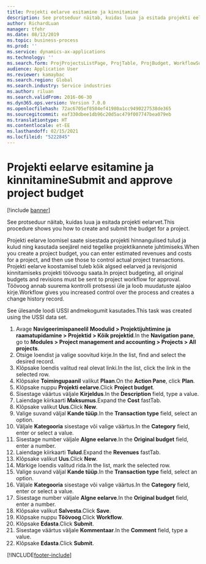 ```yaml
---
title: Projekti eelarve esitamine ja kinnitamine
description: See protseduur näitab, kuidas luua ja esitada projekti eelarvet.
author: RichardLuan
manager: tfehr
ms.date: 08/13/2019
ms.topic: business-process
ms.prod: ''
ms.service: dynamics-ax-applications
ms.technology: ''
ms.search.form: ProjProjectsListPage, ProjTable, ProjBudget, WorkflowSubmitDialog
audience: Application User
ms.reviewer: kamaybac
ms.search.region: Global
ms.search.industry: Service industries
ms.author: riluan
ms.search.validFrom: 2016-06-30
ms.dyn365.ops.version: Version 7.0.0
ms.openlocfilehash: 72ac6705ef8584ef41980a1cc9490227538de365
ms.sourcegitcommit: eaf330dbee1db96c20d5ac479f007747bea079eb
ms.translationtype: HT
ms.contentlocale: et-EE
ms.lasthandoff: 02/15/2021
ms.locfileid: "5222845"
---
```

# <a name="submit-and-approve-project-budget"></a><span data-ttu-id="1542c-103">Projekti eelarve esitamine ja kinnitamine</span><span class="sxs-lookup"><span data-stu-id="1542c-103">Submit and approve project budget</span></span>

[!include [banner](../../includes/banner.md)]

<span data-ttu-id="1542c-104">See protseduur näitab, kuidas luua ja esitada projekti eelarvet.</span><span class="sxs-lookup"><span data-stu-id="1542c-104">This procedure shows you how to create and submit the budget for a project.</span></span> 

<span data-ttu-id="1542c-105">Projekti eelarve loomisel saate sisestada projekti hinnangulised tulud ja kulud ning kasutada seejärel neid tegelike projektikannete juhtimiseks.</span><span class="sxs-lookup"><span data-stu-id="1542c-105">When you create a project budget, you can enter estimated revenues and costs for a project, and then use those to control actual project transactions.</span></span> <span data-ttu-id="1542c-106">Projekti eelarve koostamisel tuleb kõik algsed eelarved ja revisjonid kinnitamiseks projekti töövoogu saata.</span><span class="sxs-lookup"><span data-stu-id="1542c-106">In project budgeting, all original budgets and revisions must be sent to project workflow for approval.</span></span> <span data-ttu-id="1542c-107">Töövoog annab suurema kontrolli protsessi üle ja loob muudatuste ajaloo kirje.</span><span class="sxs-lookup"><span data-stu-id="1542c-107">Workflow gives you increased control over the process and creates a change history record.</span></span>

<span data-ttu-id="1542c-108">See ülesande loodi USSI andmekogumit kasutades.</span><span class="sxs-lookup"><span data-stu-id="1542c-108">This task was created using the USSI data set.</span></span>

1. <span data-ttu-id="1542c-109">Avage **Navigeerimispaneelil** **Moodulid > Projektijuhtimine ja raamatupidamine > Projektid > Kõik projektid**.</span><span class="sxs-lookup"><span data-stu-id="1542c-109">In the **Navigation pane**, go to **Modules > Project management and accounting > Projects > All projects**.</span></span>
2. <span data-ttu-id="1542c-110">Otsige loendist ja valige soovitud kirje.</span><span class="sxs-lookup"><span data-stu-id="1542c-110">In the list, find and select the desired record.</span></span>
3. <span data-ttu-id="1542c-111">Klõpsake loendis valitud real olevat linki.</span><span class="sxs-lookup"><span data-stu-id="1542c-111">In the list, click the link in the selected row.</span></span>
4. <span data-ttu-id="1542c-112">Klõpsake **Toimingupaanil** valikut **Plaan**.</span><span class="sxs-lookup"><span data-stu-id="1542c-112">On the **Action Pane**, click **Plan**.</span></span>
5. <span data-ttu-id="1542c-113">Klõpsake nuppu **Projekti eelarve**.</span><span class="sxs-lookup"><span data-stu-id="1542c-113">Click **Project budget**.</span></span>
6. <span data-ttu-id="1542c-114">Sisestage väärtus väljale **Kirjeldus**.</span><span class="sxs-lookup"><span data-stu-id="1542c-114">In the **Description** field, type a value.</span></span>
7. <span data-ttu-id="1542c-115">Laiendage kiirkaarti **Maksumus**.</span><span class="sxs-lookup"><span data-stu-id="1542c-115">Expand the **Cost** fastTab.</span></span>
8. <span data-ttu-id="1542c-116">Klõpsake valikut **Uus**.</span><span class="sxs-lookup"><span data-stu-id="1542c-116">Click **New**.</span></span>
9. <span data-ttu-id="1542c-117">Valige suvand väljal **Kande tüüp**.</span><span class="sxs-lookup"><span data-stu-id="1542c-117">In the **Transaction type** field, select an option.</span></span>
10. <span data-ttu-id="1542c-118">Väljale **Kategooria** sisestage või valige väärtus.</span><span class="sxs-lookup"><span data-stu-id="1542c-118">In the **Category** field, enter or select a value.</span></span>
11. <span data-ttu-id="1542c-119">Sisestage number väljale **Algne eelarve**.</span><span class="sxs-lookup"><span data-stu-id="1542c-119">In the **Original budget** field, enter a number.</span></span>
12. <span data-ttu-id="1542c-120">Laiendage kiirkaarti **Tulud**.</span><span class="sxs-lookup"><span data-stu-id="1542c-120">Expand the **Revenues** fastTab.</span></span>
13. <span data-ttu-id="1542c-121">Klõpsake valikut **Uus**.</span><span class="sxs-lookup"><span data-stu-id="1542c-121">Click **New**.</span></span>
14. <span data-ttu-id="1542c-122">Märkige loendis valitud rida.</span><span class="sxs-lookup"><span data-stu-id="1542c-122">In the list, mark the selected row.</span></span>
15. <span data-ttu-id="1542c-123">Valige suvand väljal **Kande tüüp**.</span><span class="sxs-lookup"><span data-stu-id="1542c-123">In the **Transaction type** field, select an option.</span></span>
16. <span data-ttu-id="1542c-124">Väljale **Kategooria** sisestage või valige väärtus.</span><span class="sxs-lookup"><span data-stu-id="1542c-124">In the **Category** field, enter or select a value.</span></span>
17. <span data-ttu-id="1542c-125">Sisestage number väljale **Algne eelarve**.</span><span class="sxs-lookup"><span data-stu-id="1542c-125">In the **Original budget** field, enter a number.</span></span>
18. <span data-ttu-id="1542c-126">Klõpsake valikut **Salvesta**.</span><span class="sxs-lookup"><span data-stu-id="1542c-126">Click **Save**.</span></span>
19. <span data-ttu-id="1542c-127">Klõpsake nuppu **Töövoog**.</span><span class="sxs-lookup"><span data-stu-id="1542c-127">Click **Workflow**.</span></span>
20. <span data-ttu-id="1542c-128">Klõpsake **Edasta**.</span><span class="sxs-lookup"><span data-stu-id="1542c-128">Click **Submit**.</span></span>
21. <span data-ttu-id="1542c-129">Sisestage väärtus väljale **Kommentaar**.</span><span class="sxs-lookup"><span data-stu-id="1542c-129">In the **Comment** field, type a value.</span></span>
22. <span data-ttu-id="1542c-130">Klõpsake **Edasta**.</span><span class="sxs-lookup"><span data-stu-id="1542c-130">Click **Submit**.</span></span>



[!INCLUDE[footer-include](../../../includes/footer-banner.md)]